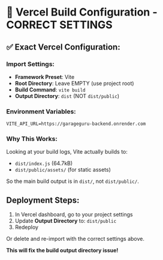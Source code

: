 # 🔧 Vercel Build Configuration - CORRECT SETTINGS

## ✅ **Exact Vercel Configuration:**

### **Import Settings:**
- **Framework Preset**: Vite
- **Root Directory**: Leave EMPTY (use project root)
- **Build Command**: `vite build`
- **Output Directory**: `dist` (NOT `dist/public`)

### **Environment Variables:**
```
VITE_API_URL=https://garageguru-backend.onrender.com
```

### **Why This Works:**
Looking at your build logs, Vite actually builds to:
- `dist/index.js` (64.7kB)
- `dist/public/assets/` (for static assets)

So the main build output is in `dist/`, not `dist/public/`.

## **Deployment Steps:**
1. In Vercel dashboard, go to your project settings
2. Update **Output Directory** to: `dist/public`
3. Redeploy

Or delete and re-import with the correct settings above.

**This will fix the build output directory issue!**